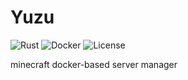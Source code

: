 # Yuzu
![Rust](https://img.shields.io/badge/language-rust-1976d2?style=for-the-badge&logo=rust)
![Docker](https://img.shields.io/badge/use-docker-808080?style=for-the-badge&logo=docker)
![License](https://img.shields.io/badge/license-misilelab-green?style=for-the-badge)

minecraft docker-based server manager
